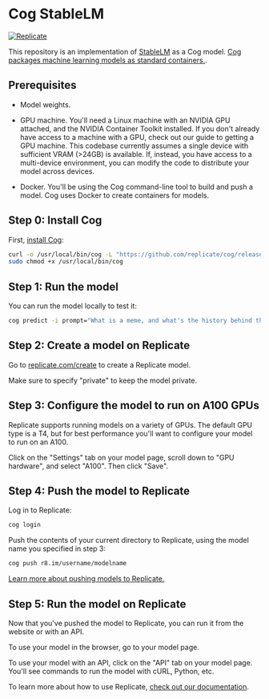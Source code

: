 # Cog StableLM

[![Replicate](https://replicate.com/stability-ai/stablelm-tuned-alpha-7b/badge)](https://replicate.com/stability-ai/stablelm-tuned-alpha-7b)

This repository is an implementation of [StableLM](https://github.com/Stability-AI/StableLM) as a Cog model. [Cog packages machine learning models as standard containers.](https://github.com/replicate/cog).

## Prerequisites

* Model weights.

* GPU machine. You'll need a Linux machine with an NVIDIA GPU attached, and the NVIDIA Container Toolkit installed. If you don't already have access to a machine with a GPU, check out our guide to getting a GPU machine. This codebase currently assumes a single device with sufficient VRAM (>24GB) is available. If, instead, you have access to a multi-device environment, you can modify the code to distribute your model across devices.

* Docker. You'll be using the Cog command-line tool to build and push a model. Cog uses Docker to create containers for models.

## Step 0: Install Cog

First, [install Cog](https://github.com/replicate/cog#install):

```bash
curl -o /usr/local/bin/cog -L "https://github.com/replicate/cog/releases/download/v0.7.0-beta17/cog_Linux_x86_64"
sudo chmod +x /usr/local/bin/cog
```

## Step 1: Run the model


You can run the model locally to test it:

```bash
cog predict -i prompt="What is a meme, and what's the history behind this word?"
```

## Step 2: Create a model on Replicate

Go to [replicate.com/create](https://replicate.com/create) to create a Replicate model.

Make sure to specify "private" to keep the model private.

## Step 3: Configure the model to run on A100 GPUs

Replicate supports running models on a variety of GPUs. The default GPU type is a T4, but for best performance you'll want to configure your model to run on an A100.

Click on the "Settings" tab on your model page, scroll down to "GPU hardware", and select "A100". Then click "Save".

## Step 4: Push the model to Replicate

Log in to Replicate:

```bash
cog login
```

Push the contents of your current directory to Replicate, using the model name you specified in step 3:

```bash
cog push r8.im/username/modelname
```

[Learn more about pushing models to Replicate.](https://replicate.com/docs/guides/push-a-model)


## Step 5: Run the model on Replicate

Now that you've pushed the model to Replicate, you can run it from the website or with an API.

To use your model in the browser, go to your model page.

To use your model with an API, click on the "API" tab on your model page. You'll see commands to run the model with cURL, Python, etc.

To learn more about how to use Replicate, [check out our documentation](https://replicate.com/docs).
